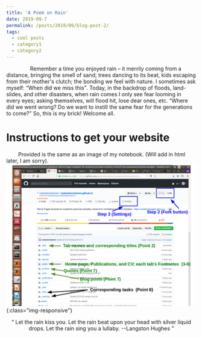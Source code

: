 ```yaml
---
title: 'A Poem on Rain'
date: 2019-09-7
permalink: /posts/2019/09/blog-post-2/
tags:
  - cool posts
  - category1
  - category2
---
```

<!-- ONS -->
 &nbsp; &nbsp; &nbsp; &nbsp;  &nbsp; &nbsp; &nbsp; &nbsp;  Remember a time you enjoyed rain –  it merrily coming from a distance, bringing the smell of sand; trees dancing to its beat, kids escaping from their mother's clutch;  the bonding we feel with nature. I sometimes ask myself: <q>When did we miss this</q>. Today, in the backdrop of floods, land-slides, and other disasters, when rain comes I only see fear looming in every eyes; asking themselves, will flood hit, lose dear ones, etc. <q>Where did we went wrong? Do we want to instill the same fear for the generations to come?</q> So, this is my brick! Welcome all.    

Instructions to get your website
======
 &nbsp; &nbsp; &nbsp; &nbsp; Provided is the same as an image of my notebook. (Will add in html later, I am sorry).
 ![sdf](/assets/website_ons.png){:class="img-responsive"}

<center><q> Let the rain kiss you. Let the rain beat upon your head with silver liquid drops. Let the rain sing you a lullaby. --Langston Hughes </center>
















